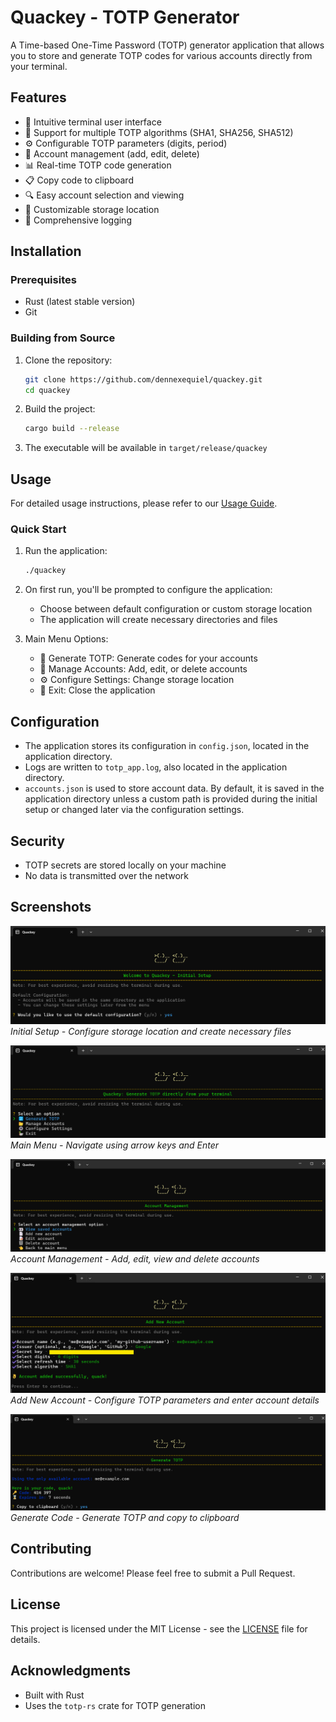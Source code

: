 # Quackey - TOTP Generator

A Time-based One-Time Password (TOTP) generator application that allows you to store and generate TOTP codes for various accounts directly from your terminal.

## Features

- 🎨 Intuitive terminal user interface
- 🔄 Support for multiple TOTP algorithms (SHA1, SHA256, SHA512)
- ⚙️ Configurable TOTP parameters (digits, period)
- 📝 Account management (add, edit, delete)
- 📊 Real-time TOTP code generation
- 📋 Copy code to clipboard
- 🔍 Easy account selection and viewing
- 📂 Customizable storage location
- 📝 Comprehensive logging

## Installation

### Prerequisites

- Rust (latest stable version)
- Git

### Building from Source

1. Clone the repository:

    ```bash
    git clone https://github.com/dennexequiel/quackey.git
    cd quackey
    ```

2. Build the project:

    ```bash
    cargo build --release
    ```

3. The executable will be available in `target/release/quackey`

## Usage

For detailed usage instructions, please refer to our [Usage Guide](docs/USAGE_GUIDE.md).

### Quick Start

1. Run the application:

    ```bash
    ./quackey
    ```

2. On first run, you'll be prompted to configure the application:

   - Choose between default configuration or custom storage location
   - The application will create necessary directories and files

3. Main Menu Options:
   - 🔢 Generate TOTP: Generate codes for your accounts
   - 📂 Manage Accounts: Add, edit, or delete accounts
   - ⚙️ Configure Settings: Change storage location
   - 🦆 Exit: Close the application

## Configuration

- The application stores its configuration in `config.json`, located in the application directory.
- Logs are written to `totp_app.log`, also located in the application directory.
- `accounts.json` is used to store account data. By default, it is saved in the application directory unless a custom path is provided during the initial setup or changed later via the configuration settings.

## Security

- TOTP secrets are stored locally on your machine
- No data is transmitted over the network

## Screenshots

![Initial Setup](docs/screenshots/initial_setup.png)
*Initial Setup - Configure storage location and create necessary files*

![Main Menu](docs/screenshots/main_menu.png)
*Main Menu - Navigate using arrow keys and Enter*

![Account Management](docs/screenshots/account_management.png) 
*Account Management - Add, edit, view and delete accounts*

![Add New Account](docs/screenshots/add_new_account.png)
*Add New Account - Configure TOTP parameters and enter account details*

![Generate Code](docs/screenshots/generate_code.png)
*Generate Code - Generate TOTP and copy to clipboard*

## Contributing

Contributions are welcome! Please feel free to submit a Pull Request.

## License

This project is licensed under the MIT License - see the [LICENSE](LICENSE) file for details.

## Acknowledgments

- Built with Rust
- Uses the `totp-rs` crate for TOTP generation
